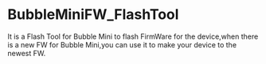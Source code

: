 # BubbleMiniFW_FlashTool
It is a Flash Tool for Bubble Mini to flash FirmWare for the device,when there is a new FW for Bubble Mini,you can use it to make your device to the newest FW.

